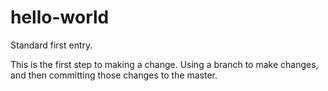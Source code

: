 # hello-world
Standard first entry. 

This is the first step to making a change. Using a branch to make changes, and then committing those changes to the master. 
